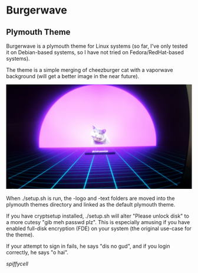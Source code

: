 # Burgerwave 
## Plymouth Theme

Burgerwave is a plymouth theme for Linux systems (so far, I've only tested 
it on Debian-based systems, so I have not tried on Fedora/RedHat-based systems).

The theme is a simple merging of cheezburger cat with a vaporwave background
(will get a better image in the near future).

![Burgerwave](burgerwave.jpg)

When ./setup.sh is run, the -logo and -text folders are moved into the 
plymouth themes directory and linked as the default plymouth theme. 

If you have cryptsetup installed, ./setup.sh will alter "Please unlock disk"
to a more cutesy "gib meh passwd plz". This is especially amusing if you have 
enabled full-disk encryption (FDE) on your system (the original use-case for
the theme).

If your attempt to sign in fails, he says "dis no gud", and if you login 
correctly, he says "o hai".

*spiffycell*
